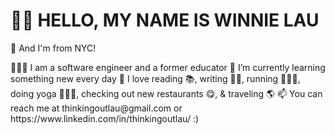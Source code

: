 <h1>👋🏼 HELLO, MY NAME IS WINNIE LAU</h1> 
  
<p>🗽 And I'm from NYC!</p>
👩🏻‍💻 I am a software engineer and a former educator
🌼 I’m currently learning something new every day
💓 I love reading 📚, writing ✍🏼, running 🏃🏻‍♀️, doing yoga 🧘🏻‍♀️, checking out new restaurants 😋, & traveling 🌎
📫 You can reach me at thinkingoutlau@gmail.com or https://www.linkedin.com/in/thinkingoutlau/ :)
